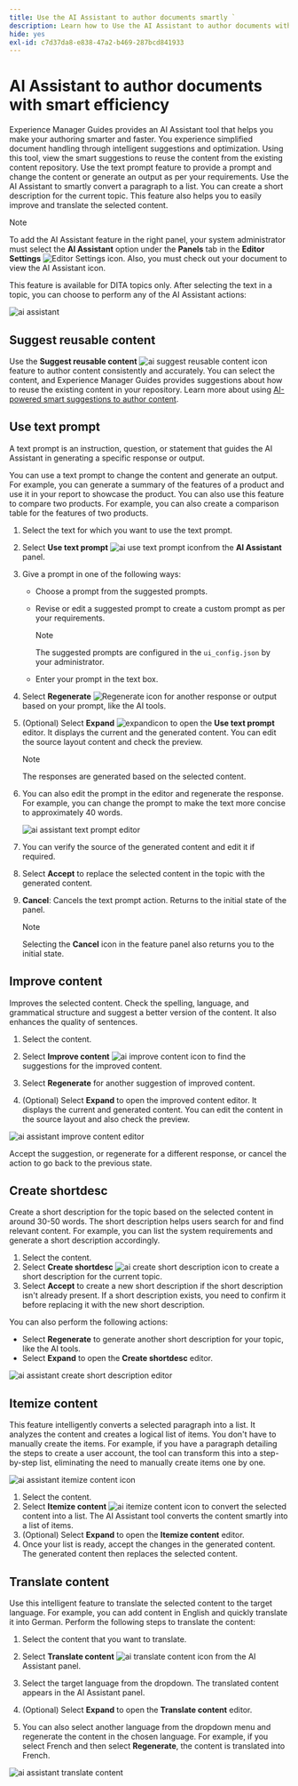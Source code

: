 ```yaml
---
title: Use the AI Assistant to author documents smartly `
description: Learn how to Use the AI Assistant to author documents with smart efficiency in the Web Editor.
hide: yes
exl-id: c7d37da8-e838-47a2-b469-287bcd841933
---
```

# AI Assistant to author documents with smart efficiency

Experience Manager Guides provides an AI Assistant tool that helps you make your authoring smarter and faster. You experience simplified document handling through intelligent suggestions and optimization. Using this tool, view the smart suggestions to reuse the content from the existing content repository. Use the text prompt feature to provide a prompt and change the content or generate an output as per your requirements. Use the AI Assistant to smartly convert a paragraph to a list. You can create a short description for the current topic. This feature also helps you to easily improve and translate the selected content.


>[!NOTE]
>
> To add the AI Assistant feature in the right panel, your system administrator must select the **AI Assistant** option under the **Panels** tab in the **Editor Settings** ![Editor Settings icon](./images/editor_settings_icon.svg).
> Also, you must check out your document to view the AI Assistant icon.  

This feature is available for DITA topics only. After selecting the text in a topic, you can choose to perform any of the AI Assistant actions:

![ai assistant](./images/ai-assistant-panel.png)



## Suggest reusable content 


Use the **Suggest reusable content** ![ai suggest reusable content icon ](./images/ai-suggest-reusable-content-icon.svg) feature to author content consistently and accurately. You can select the content, and Experience Manager Guides provides suggestions about how to reuse the existing content in your repository. 
Learn more about using [AI-powered smart suggestions to author content](authoring-ai-based-smart-suggestions.md).





## Use text prompt 


A text prompt is an instruction, question, or statement that guides the AI Assistant in generating a specific response or output.

You can use a text prompt to change the content and generate an output.  For example, you can generate a summary of the features of a product and use it in your report to showcase the product. You can also use this feature to compare two products. For example, you can also create a comparison table for the features of two products.


1. Select the text for which you want to use the text prompt.
1. Select **Use text prompt** ![ai use text prompt icon](./images/ai-use-text-prompt.svg)from the **AI Assistant**  panel.
1. Give a prompt in one of the following ways:

    - Choose a prompt from the suggested prompts. 
    - Revise or edit a suggested prompt to create a custom prompt as per your requirements.

        >[!NOTE]
        >
        > The suggested prompts are configured in the `ui_config.json` by your administrator. 

    - Enter your prompt in the text box. 
  

1. Select **Regenerate** ![Regenerate icon](./images/refresh-icon.svg) for another response or output based on your prompt, like the AI tools.

1. (Optional) Select **Expand** ![expandicon](./images/expand-icon.svg)  to open the **Use text prompt** editor. It displays the current and the generated content. You can edit the source layout content and check the preview.
 

    >[!NOTE]
    >
    > The responses are generated based on the selected content.



1. You can also edit the prompt in the editor and regenerate the response. For example, you can change the prompt to make the text more concise to approximately 40 words.
 
    ![ai assistant text prompt editor](./images/ai-assisstant-text-prompt.png)

1. You can verify the source of the generated content and edit it if required.

1. Select **Accept** to replace the selected content in the topic with the generated content.  
1. **Cancel**: Cancels the text prompt action. Returns to the initial state of the panel.

    >[!NOTE]
    >
    > Selecting the **Cancel** icon in the feature panel also returns you to the initial state.

## Improve content 


Improves the selected content. Check the spelling, language, and grammatical structure and suggest a better version of the content. It also enhances the quality of sentences.

1. Select the content. 
1. Select **Improve content** ![ai improve content icon](./images/ai-improve-icon.svg) to find the suggestions for the improved content. 
1. Select **Regenerate** for another suggestion of improved content. 

1. (Optional) Select **Expand** to open the improved content editor. It displays the current and generated content. You can edit the content in the source layout and also check the preview.



![ai assistant improve content editor](./images/ai-assisstant-improve-content.png)

Accept the suggestion, or regenerate for a different response, or cancel the action to go back to the previous state.





## Create shortdesc 

Create a short description for the topic based on the selected content in around 30-50 words. The short description helps users search for and find relevant content. 
For example, you can list the system requirements and generate a short description accordingly. 
 


1. Select the content. 
1. Select **Create shortdesc** ![ai create short description icon](./images/ai-create-shortdesc-icon.svg) to create a short description for the current topic. 
1. Select **Accept** to create a new short description if the short description isn't already present. If a short description exists, you need to confirm it before replacing it with the new short description.

You can also perform the following actions: 

- Select **Regenerate** to generate another short description for your topic, like the AI tools.
- Select **Expand** to open the **Create shortdesc** editor. 

![ai assistant create short description editor](./images/ai-assistant-create-short-desc.png)




## Itemize content 

This feature intelligently converts a selected paragraph into a list.  It analyzes the content and creates a logical list of items. You don't have to manually create the items. For example, if you have a paragraph detailing the steps to create a user account, the tool can transform this into a step-by-step list, eliminating the need to manually create items one by one.

![ai assistant itemize content icon](./images/ai-assisstant-itemise-content.png)



1. Select the content. 
1. Select **Itemize content** ![ai itemize content icon](./images/ai-itemize-icon.svg) to convert the selected content into a list. 
The AI Assistant tool converts the content smartly into a list of items. 
1. (Optional) Select **Expand** to open the **Itemize content** editor. 
1. Once your list is ready, accept the changes in the generated content. The generated content then replaces the selected content.  



## Translate content 

Use this intelligent feature to translate the selected content to the target language. For example, you can add content in English and quickly translate it into German.
Perform the following steps to translate the content:

1. Select the content that you want to translate.
1. Select **Translate content** ![ai translate content icon](./images/ai-translate-content-icon.svg) from the AI Assistant panel.
1. Select the target language from the dropdown. The translated content appears in the AI Assistant panel.

1. (Optional) Select **Expand** to open the **Translate content** editor. 
1. You can also select another language from the dropdown menu and regenerate the content in the chosen language. For example, if you select French and then select **Regenerate**, the content is translated into French.

![ai assistant translate content](./images/ai-assisstant-translate-content.png)
